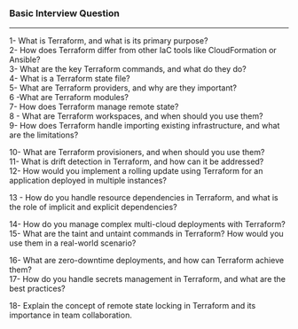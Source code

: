 ### Basic Interview Question
*************************************
1- What is Terraform, and what is its primary purpose?<br>
2-  How does Terraform differ from other IaC tools like CloudFormation or Ansible?<br>
3-  What are the key Terraform commands, and what do they do?<br>
4- What is a Terraform state file?<br>
5- What are Terraform providers, and why are they important?<br>
6 -What are Terraform modules?<br>
7- How does Terraform manage remote state?<br>
8 - What are Terraform workspaces, and when should you use them?<br>
9- How does Terraform handle importing existing infrastructure, and what are the limitations?<br>

10- What are Terraform provisioners, and when should you use them?<br>
11- What is drift detection in Terraform, and how can it be addressed?<br>
12- How would you implement a rolling update using Terraform for an application deployed in multiple instances?<br>

13 - How do you handle resource dependencies in Terraform, and what is the role of implicit and explicit dependencies?<br>

14-  How do you manage complex multi-cloud deployments with Terraform?<br>
15-  What are the taint and untaint commands in Terraform? How would you use them in a real-world scenario?<br>

16- What are zero-downtime deployments, and how can Terraform achieve them?<br>
17- How do you handle secrets management in Terraform, and what are the best practices?<br>

18- Explain the concept of remote state locking in Terraform and its importance in team collaboration.<br>


  

   

   

   
